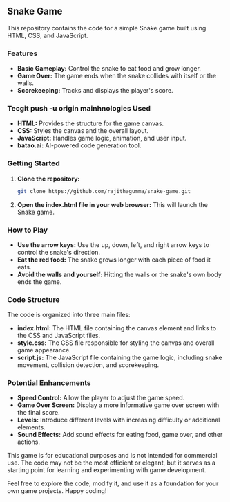 ## Snake Game

This repository contains the code for a simple Snake game built using HTML, CSS, and JavaScript. 

### Features

* **Basic Gameplay:** Control the snake to eat food and grow longer.
* **Game Over:** The game ends when the snake collides with itself or the walls.
* **Scorekeeping:** Tracks and displays the player's score.

### Tecgit push -u origin mainhnologies Used

* **HTML:**  Provides the structure for the game canvas.
* **CSS:** Styles the canvas and the overall layout.
* **JavaScript:** Handles game logic, animation, and user input.
* **batao.ai:** AI-powered code generation tool.


### Getting Started

1. **Clone the repository:**
   ```bash
   git clone https://github.com/rajithagumma/snake-game.git
   ```

2. **Open the index.html file in your web browser:**
   This will launch the Snake game.

### How to Play

* **Use the arrow keys:** Use the up, down, left, and right arrow keys to control the snake's direction.
* **Eat the red food:** The snake grows longer with each piece of food it eats.
* **Avoid the walls and yourself:** Hitting the walls or the snake's own body ends the game.

### Code Structure

The code is organized into three main files:

* **index.html:** The HTML file containing the canvas element and links to the CSS and JavaScript files.
* **style.css:** The CSS file responsible for styling the canvas and overall game appearance.
* **script.js:** The JavaScript file containing the game logic, including snake movement, collision detection, and scorekeeping.

### Potential Enhancements

* **Speed Control:** Allow the player to adjust the game speed.
* **Game Over Screen:** Display a more informative game over screen with the final score.
* **Levels:** Introduce different levels with increasing difficulty or additional elements.
* **Sound Effects:** Add sound effects for eating food, game over, and other actions.

This game is for educational purposes and is not intended for commercial use. The code may not be the most efficient or elegant, but it serves as a starting point for learning and experimenting with game development.

Feel free to explore the code, modify it, and use it as a foundation for your own game projects. Happy coding!
